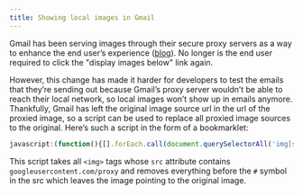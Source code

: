 ```yaml
---
title: Showing local images in Gmail
---
```

Gmail has been serving images through their secure proxy servers as a way to
enhance the end user’s experience ([blog][b]). No longer is the end user
required to click the "display images below" link again.

However, this change has made it harder for developers to test the emails that
they’re sending out because Gmail’s proxy server wouldn’t be able to reach their
local network, so local images won’t show up in emails anymore. Thankfully,
Gmail has left the original image source url in the url of the proxied image, so
a script can be used to replace all proxied image sources to the original.
Here’s such a script in the form of a bookmarklet:

```javascript
javascript:(function(){[].forEach.call(document.querySelectorAll('img[src*="googleusercontent.com/proxy"]'),function(img){img.src=img.src.replace(/^.*?#/,'')})}())
```

This script takes all `<img>` tags whose `src` attribute contains
`googleusercontent.com/proxy` and removes everything before the `#` symbol in
the src which leaves the image pointing to the original image.

[b]: http://gmailblog.blogspot.com/2013/12/images-now-showing.html
